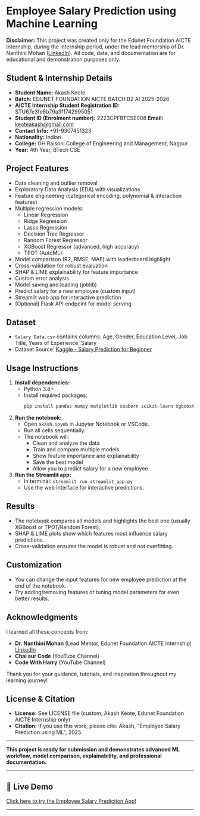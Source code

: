 
# Employee Salary Prediction using Machine Learning

**Disclaimer:**
This project was created only for the Edunet Foundation AICTE Internship, during the internship period, under the lead mentorship of Dr. Nanthini Mohan ([LinkedIn](https://www.linkedin.com/in/dr-nanthini-mohan-9a727a105/)).
All code, data, and documentation are for educational and demonstration purposes only.

## Student & Internship Details
- **Student Name:** Akash Keote
- **Batch:** EDUNET FOUNDATION AICTE BATCH B2 AI 2025-2026
- **AICTE Internship Student Registration ID:** STU67e3fe6b79a3f1742995051
- **Student ID (Enrolment number):** 2223CPFBTCSE008
  **Email:** keoteakash@gmail.com
- **Contact Info:** +91-9307451323
- **Nationality:** Indian
- **College:** GH Raisoni College of Engineering and Management, Nagpur
- **Year:** 4th Year, BTech CSE

## Project Features
- Data cleaning and outlier removal
- Exploratory Data Analysis (EDA) with visualizations
- Feature engineering (categorical encoding, polynomial & interaction features)
- Multiple regression models:
  - Linear Regression
  - Ridge Regression
  - Lasso Regression
  - Decision Tree Regressor
  - Random Forest Regressor
  - XGBoost Regressor (advanced, high accuracy)
  - TPOT (AutoML)
- Model comparison (R2, RMSE, MAE) with leaderboard highlight
- Cross-validation for robust evaluation
- SHAP & LIME explainability for feature importance
- Custom error analysis
- Model saving and loading (joblib)
- Predict salary for a new employee (custom input)
- Streamlit web app for interactive prediction
- (Optional) Flask API endpoint for model serving

## Dataset
- `Salary Data.csv` contains columns: Age, Gender, Education Level, Job Title, Years of Experience, Salary
- Dataset Source: [Kaggle - Salary Prediction for Beginner](https://www.kaggle.com/datasets/rkiattisak/salaly-prediction-for-beginer?resource=download)

## Usage Instructions
1. **Install dependencies:**
   - Python 3.8+
   - Install required packages:
     ```bash
     pip install pandas numpy matplotlib seaborn scikit-learn xgboost shap joblib streamlit tpot lime
     ```
2. **Run the notebook:**
   - Open `akash.ipynb` in Jupyter Notebook or VSCode.
   - Run all cells sequentially.
   - The notebook will:
     - Clean and analyze the data
     - Train and compare multiple models
     - Show feature importance and explainability
     - Save the best model
     - Allow you to predict salary for a new employee
3. **Run the Streamlit app:**
   - In terminal: `streamlit run streamlit_app.py`
   - Use the web interface for interactive predictions.

## Results
- The notebook compares all models and highlights the best one (usually XGBoost or TPOT/Random Forest).
- SHAP & LIME plots show which features most influence salary predictions.
- Cross-validation ensures the model is robust and not overfitting.

## Customization
- You can change the input features for new employee prediction at the end of the notebook.
- Try adding/removing features or tuning model parameters for even better results.

## Acknowledgments
I learned all these concepts from:
- **Dr. Nanthini Mohan** (Lead Mentor, Edunet Foundation AICTE Internship)  
  [LinkedIn](https://www.linkedin.com/in/dr-nanthini-mohan-9a727a105/)
- **Chai aur Code** (YouTube Channel)
- **Code With Harry** (YouTube Channel)

Thank you for your guidance, tutorials, and inspiration throughout my learning journey!

## License & Citation
- **License:** See LICENSE file (custom, Akash Keote, Edunet Foundation AICTE Internship only)
- **Citation:** If you use this work, please cite: Akash, "Employee Salary Prediction using ML", 2025.

---

**This project is ready for submission and demonstrates advanced ML workflow, model comparison, explainability, and professional documentation.**

---

## 🚀 Live Demo
[Click here to try the Employee Salary Prediction App!](https://edunet-akashkeote-mla-project.streamlit.app/)

---

